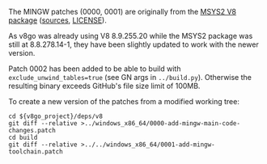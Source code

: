 
The MINGW patches (0000, 0001) are originally from the [MSYS2 V8 package](https://packages.msys2.org/package/mingw-w64-x86_64-v8?repo=mingw64)
([sources](https://github.com/msys2/MINGW-packages/tree/master/mingw-w64-v8), [LICENSE](https://github.com/msys2/MINGW-packages/blob/master/LICENSE)).

As v8go was already using V8 8.9.255.20 while the MSYS2 package was still at
8.8.278.14-1, they have been slightly updated to work with the newer version.

Patch 0002 has been added to be able to build with `exclude_unwind_tables=true`
(see GN args in `../build.py`). Otherwise the resulting binary exceeds GitHub's
file size limit of 100MB.

To create a new version of the patches from a modified working tree:

    cd ${v8go_project}/deps/v8
    git diff --relative >../windows_x86_64/0000-add-mingw-main-code-changes.patch
    cd build
    git diff --relative >../../windows_x86_64/0001-add-mingw-toolchain.patch
